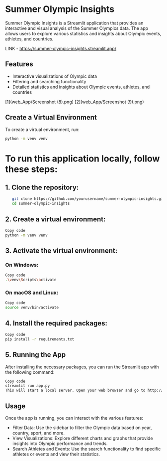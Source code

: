 # Summer Olympic Insights

Summer Olympic Insights is a Streamlit application that provides an interactive and visual analysis of the Summer Olympics data. The app allows users to explore various statistics and insights about Olympic events, athletes, and countries.

LINK - https://summer-olympic-insights.streamlit.app/

## Features

- Interactive visualizations of Olympic data
- Filtering and searching functionality
- Detailed statistics and insights about Olympic events, athletes, and countries

[1](web_App/Screenshot (8).png)
[2](web_App/Screenshot (9).png)

## Create a Virtual Environment

To create a virtual environment, run:

```bash
python -m venv venv
```

# To run this application locally, follow these steps:

## 1. **Clone the repository:**


```bash
   git clone https://github.com/yourusername/summer-olympic-insights.git
   cd summer-olympic-insights
```
## 2. Create a virtual environment:


```bash
Copy code
python -m venv venv
```
## 3. Activate the virtual environment:

### On Windows:

```bash
Copy code
.\venv\Scripts\activate
```
### On macOS and Linux:

```bash
Copy code
source venv/bin/activate
```
## 4. Install the required packages:

```bash
Copy code
pip install -r requirements.txt
```
## 5. Running the App
After installing the necessary packages, you can run the Streamlit app with the following command:

```bash
Copy code
streamlit run app.py
This will start a local server. Open your web browser and go to http://localhost:8501 to view the app.
```
## Usage
Once the app is running, you can interact with the various features:

- Filter Data: Use the sidebar to filter the Olympic data based on year, country, sport, and more.
- View Visualizations: Explore different charts and graphs that provide insights into Olympic performance and trends.
- Search Athletes and Events: Use the search functionality to find specific athletes or events and view their statistics.
